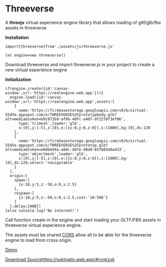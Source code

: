 # Threeverse
A **threejs** virtual experience engine library that allows loading of gltf/glb/fbx assets in threeverse

**Installation**
  
    import{threeverse}from'./assets/js/threeverse.js'
  
    let engine=new threeverse()

Download threeverse and import threeverse.js in your project to create a new virtual experience engine

**Initialization**

    if(engine.create({id:'canvas-window',url:'https://realengine.web.app'})){
      engine.load({id:'canvas-window',url:'https://realengine.web.app',assets:[
        {
          name:'https://firebasestorage.googleapis.com/v0/b/virtual-55d5e.appspot.com/o/THREEVERSE%2Fprototypbody.glb?alt=media&token=b9c873b9-af9b-40fc-a407-df2270f3ef06',
          type:'trimesh',loader:'glb',
          x:[0],y:[-5],z:[0],o:[{x:0,y:0,z:0}],s:[1000],kg:[0],ds:120
        },
        {
          name:'https://firebasestorage.googleapis.com/v0/b/virtual-55d5e.appspot.com/o/THREEVERSE%2Fprototyp.glb?alt=media&token=e68b649a-a8dc-487e-98d0-857b05d8a433',
          type:'objectmesh',loader:'glb',
          x:[0],y:[-5],z:[0],o:[{x:0,y:0,z:0}],s:[1000],kg:[0],ds:120,select:'navigatable'
        }
      ],
      origin:{
        spawn:[
          {x:10,y:5,z:-50,o:0,s:2.5}
        ],
        respawn:[
          {x:10,y:5,z:-50,o:0,s:2.5,cost:'10-500'}
        ]
      },delay:2400})
    }else console.log('No internet!')

Call function create in the engine and start loading your GLTF/FBX assets in threeverse virtual experience engine.

The assets must be shared [CORS](https://developer.mozilla.org/en-US/docs/Web/HTTP/CORS) allow all to be able for the threeverse engine to load from cross origin.

[Demo](https://virtualtour.web.app/#tours=trenchterrain)

[Download Source](https://sukinatin.web.app/#rvnkzxk)https://sukinatin.web.app/#rvnkzxk


